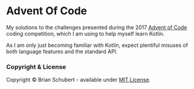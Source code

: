 # Advent Of Code

My solutions to the challenges presented during the 2017 [Advent of Code][adventofcode] coding competition, which I am using to help myself learn Kotlin.

As I am only just becoming familiar with Kotlin, expect plentiful misuses of both language features and the standard API.

### Copyright & License
Copyright &copy; Brian Schubert - available under [MIT License][license].



[adventofcode]: https://adventofcode.com/
[license]: https://github.com/blueschu/Advent-Of-Code/blob/master/LICENSE
